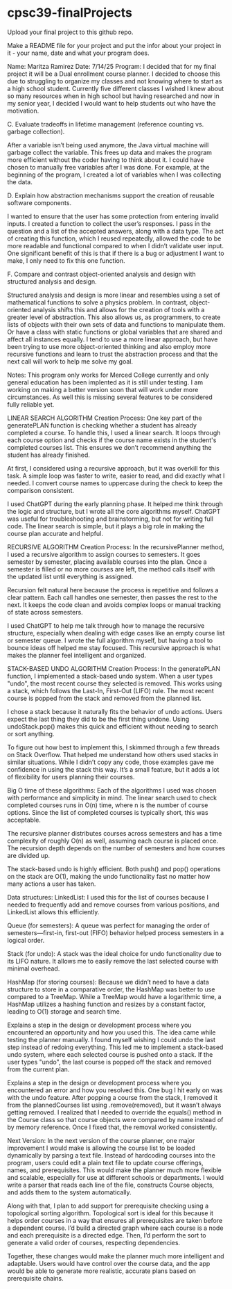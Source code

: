 # cpsc39-finalProjects

Upload your final project to this github repo.

Make a README file for your project and put the infor about your project in it - your name, date and what your program does.

Name: Maritza Ramirez
Date: 7/14/25
Program:
I decided that for my final project it will be a Dual enrollment course planner. I decided to choose this due to struggling to organize my classes and not knowing where to start as a high school student. Currently five different classes I wished I knew about so many resources when in high school but having researched and now in my senior year, I decided I would want to help students out who have the motivation. 

C. Evaluate tradeoffs in lifetime management (reference counting vs. garbage collection). 

After a variable isn’t being used anymore, the Java virtual machine will garbage collect the variable. This frees up data and makes the program more efficient without the coder having to think about it. I could have chosen to manually free variables after I was done. For example, at the beginning of the program, I created a lot of variables when I was collecting the data. 

D. Explain how abstraction mechanisms support the creation of reusable software components. 

I wanted to ensure that the user has some protection from entering invalid inputs. I created a function to collect the user’s responses. I pass in the question and a list of the accepted answers, along with a data type. The act of creating this function, which I reused repeatedly, allowed the code to be more readable and functional compared to when I didn’t validate user input. One significant benefit of this is that if there is a bug or adjustment I want to make, I only need to fix this one function.  

F. Compare and contrast object-oriented analysis and design with structured analysis and design. 

Structured analysis and design is more linear and resembles using a set of mathematical functions to solve a physics problem. In contrast, object-oriented analysis shifts this and allows for the creation of tools with a greater level of abstraction. This also allows us, as programmers, to create lists of objects with their own sets of data and functions to manipulate them. Or have a class with static functions or global variables that are shared and affect all instances equally. I tend to use a more linear approach, but have been trying to use more object-oriented thinking and also employ more recursive functions and learn to trust the abstraction process and that the next call will work to help me solve my goal.  

Notes:
This program only works for Merced College currently and only general education has been implented as it is still under testing. I am working on making a better version soon that will work under more circumstances. As well this is missing several features to be considered fully reliable yet.

LINEAR SEARCH ALGORITHM
Creation Process: One key part of the generatePLAN function is checking whether a student has already completed a course. To handle this, I used a linear search. It loops through each course option and checks if the course name exists in the student's completed courses list. This ensures we don’t recommend anything the student has already finished.

At first, I considered using a recursive approach, but it was overkill for this task. A simple loop was faster to write, easier to read, and did exactly what I needed. I convert course names to uppercase during the check to keep the comparison consistent.

I used ChatGPT during the early planning phase. It helped me think through the logic and structure, but I wrote all the core algorithms myself. ChatGPT was useful for troubleshooting and brainstorming, but not for writing full code. The linear search is simple, but it plays a big role in making the course plan accurate and helpful.

RECURSIVE ALGORITHM
Creation Process: In the recursivePlanner method, I used a recursive algorithm to assign courses to semesters. It goes semester by semester, placing available courses into the plan. Once a semester is filled or no more courses are left, the method calls itself with the updated list until everything is assigned.

Recursion felt natural here because the process is repetitive and follows a clear pattern. Each call handles one semester, then passes the rest to the next. It keeps the code clean and avoids complex loops or manual tracking of state across semesters.

I used ChatGPT to help me talk through how to manage the recursive structure, especially when dealing with edge cases like an empty course list or semester queue. I wrote the full algorithm myself, but having a tool to bounce ideas off helped me stay focused. This recursive approach is what makes the planner feel intelligent and organized.

STACK-BASED UNDO ALGORITHM
Creation Process: In the generatePLAN function, I implemented a stack-based undo system. When a user types "undo", the most recent course they selected is removed. This works using a stack, which follows the Last-In, First-Out (LIFO) rule. The most recent course is popped from the stack and removed from the planned list.

I chose a stack because it naturally fits the behavior of undo actions. Users expect the last thing they did to be the first thing undone. Using undoStack.pop() makes this quick and efficient without needing to search or sort anything.

To figure out how best to implement this, I skimmed through a few threads on Stack Overflow. That helped me understand how others used stacks in similar situations. While I didn’t copy any code, those examples gave me confidence in using the stack this way. It’s a small feature, but it adds a lot of flexibility for users planning their courses.

Big O time of these algorithms:
Each of the algorithms I used was chosen with performance and simplicity in mind. The linear search used to check completed courses runs in O(n) time, where n is the number of course options. Since the list of completed courses is typically short, this was acceptable.

The recursive planner distributes courses across semesters and has a time complexity of roughly O(n) as well, assuming each course is placed once. The recursion depth depends on the number of semesters and how courses are divided up.

The stack-based undo is highly efficient. Both push() and pop() operations on the stack are O(1), making the undo functionality fast no matter how many actions a user has taken.

Data structures:
LinkedList: I used this for the list of courses because I needed to frequently add and remove courses from various positions, and LinkedList allows this efficiently.

Queue (for semesters): A queue was perfect for managing the order of semesters—first-in, first-out (FIFO) behavior helped process semesters in a logical order.

Stack (for undo): A stack was the ideal choice for undo functionality due to its LIFO nature. It allows me to easily remove the last selected course with minimal overhead.

HashMap (for storing courses): Because we didn’t need to have a data structure to store in a comparative order, the HashMap was better to use compared to a TreeMap. While a TreeMap would have a logarithmic time,  a HashMap utilizes a hashing function and resizes by a constant factor, leading to O(1) storage and search time. 

Explains a step in the design or development process where you encountered an
opportunity and how you used this.
The idea came while testing the planner manually. I found myself wishing I could undo the last step instead of redoing everything. This led me to implement a stack-based undo system, where each selected course is pushed onto a stack. If the user types "undo", the last course is popped off the stack and removed from the current plan.

Explains a step in the design or development process where you encountered an error and how you resolved this.
One bug I hit early on was with the undo feature. After popping a course from the stack, I removed it from the plannedCourses list using .remove(removed), but it wasn’t always getting removed. I realized that I needed to override the equals() method in the Course class so that course objects were compared by name instead of by memory reference. Once I fixed that, the removal worked consistently.

Next Version:
In the next version of the course planner, one major improvement I would make is allowing the course list to be loaded dynamically by parsing a text file. Instead of hardcoding courses into the program, users could edit a plain text file to update course offerings, names, and prerequisites. This would make the planner much more flexible and scalable, especially for use at different schools or departments. I would write a parser that reads each line of the file, constructs Course objects, and adds them to the system automatically.

Along with that, I plan to add support for prerequisite checking using a topological sorting algorithm. Topological sort is ideal for this because it helps order courses in a way that ensures all prerequisites are taken before a dependent course. I’d build a directed graph where each course is a node and each prerequisite is a directed edge. Then, I’d perform the sort to generate a valid order of courses, respecting dependencies.

Together, these changes would make the planner much more intelligent and adaptable. Users would have control over the course data, and the app would be able to generate more realistic, accurate plans based on prerequisite chains.

